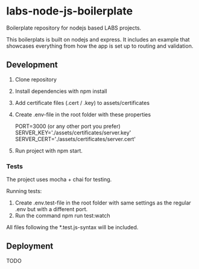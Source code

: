 # labs-node-js-boilerplate
Boilerplate repository for nodejs based LABS projects. 

This boilerplats is built on nodejs and express. It includes an example that showcases 
everything from how the app is set up to routing and validation.

## Development

1. Clone repository
2. Install dependencies with npm install
3. Add certificate files (.cert / .key) to assets/certificates
4. Create .env-file in the root folder with these properties

   PORT=3000 (or any other port you prefer)  
   SERVER_KEY='./assets/certificates/server.key'  
   SERVER_CERT='./assets/certificates/server.cert'

5. Run project with npm start.

### Tests

The project uses mocha + chai for testing.

Running tests:
1. Create .env.test-file in the root folder with same settings as the regular .env but with a different port.
2. Run the command npm run test:watch

All files following the *.test.js-syntax will be included.

## Deployment
TODO

